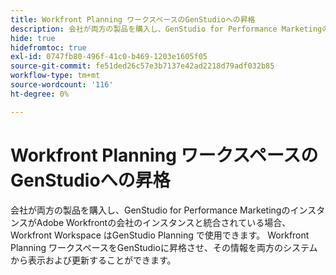 ```yaml
---
title: Workfront Planning ワークスペースのGenStudioへの昇格
description: 会社が両方の製品を購入し、GenStudio for Performance MarketingのインスタンスがAdobe Workfrontの会社のインスタンスと統合されている場合、Workfront Workspace はGenStudio Planning で使用できます。 Workfront Planning ワークスペースをGenStudioに昇格させ、その情報を両方のシステムから表示および更新することができます。
hide: true
hidefromtoc: true
exl-id: 0747fb80-496f-41c0-b469-1203e1605f05
source-git-commit: fe51ded26c57e3b7137e42ad2218d79adf032b85
workflow-type: tm+mt
source-wordcount: '116'
ht-degree: 0%

---
```


# Workfront Planning ワークスペースのGenStudioへの昇格

<!--Better metadata, at publishing:
---
title: Promote a Workfront Planning workspace to GenStudio
description: The GenStudio for Performance Marketing workspace is available in Adobe Workfront Planning when your company has purchased both products and your instance of Workfront is integrated with your company's instance of GenStudio. You can promote a Workfront Planning workspace to GenStudio and have its information visible and updated from both systems.
role: User, Admin
author: Alina
recommendations: noDisplay, noCatalog
---
-->

会社が両方の製品を購入し、GenStudio for Performance MarketingのインスタンスがAdobe Workfrontの会社のインスタンスと統合されている場合、Workfront Workspace はGenStudio Planning で使用できます。 Workfront Planning ワークスペースをGenStudioに昇格させ、その情報を両方のシステムから表示および更新することができます。
